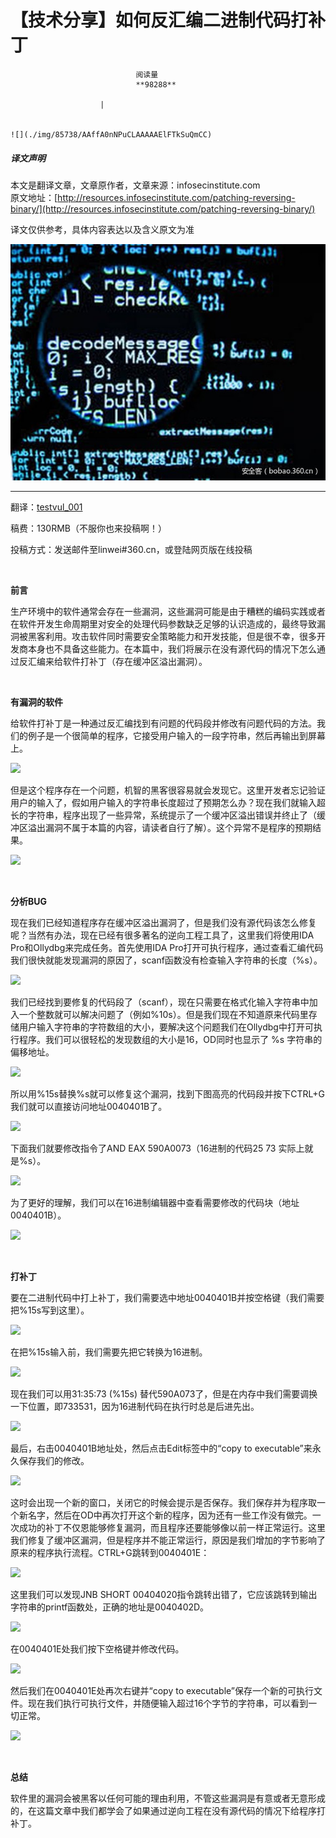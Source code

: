 
# 【技术分享】如何反汇编二进制代码打补丁


                                阅读量   
                                **98288**
                            
                        |
                        
                                                                                                                                    ![](./img/85738/AAffA0nNPuCLAAAAAElFTkSuQmCC)
                                                                                            



##### 译文声明

本文是翻译文章，文章原作者，文章来源：infosecinstitute.com
                                <br>原文地址：[http://resources.infosecinstitute.com/patching-reversing-binary/](http://resources.infosecinstitute.com/patching-reversing-binary/)

译文仅供参考，具体内容表达以及含义原文为准

**[![](./img/85738/t01115fc8be0e00eb14.jpg)](./img/85738/t01115fc8be0e00eb14.jpg)**

****

翻译：[testvul_001](http://bobao.360.cn/member/contribute?uid=780092473)

稿费：130RMB（不服你也来投稿啊！）

投稿方式：发送邮件至linwei#360.cn，或登陆网页版在线投稿

**<br>**

**前言**

生产环境中的软件通常会存在一些漏洞，这些漏洞可能是由于糟糕的编码实践或者在软件开发生命周期里对安全的处理代码参数缺乏足够的认识造成的，最终导致漏洞被黑客利用。攻击软件同时需要安全策略能力和开发技能，但是很不幸，很多开发商本身也不具备这些能力。在本篇中，我们将展示在没有源代码的情况下怎么通过反汇编来给软件打补丁（存在缓冲区溢出漏洞）。

<br>

**有漏洞的软件**

给软件打补丁是一种通过反汇编找到有问题的代码段并修改有问题代码的方法。我们的例子是一个很简单的程序，它接受用户输入的一段字符串，然后再输出到屏幕上。

[![](./img/85738/AAffA0nNPuCLAAAAAElFTkSuQmCC)](https://p0.ssl.qhimg.com/t0123c648113216f024.png)

但是这个程序存在一个问题，机智的黑客很容易就会发现它。这里开发者忘记验证用户的输入了，假如用户输入的字符串长度超过了预期怎么办？现在我们就输入超长的字符串，程序出现了一些异常，系统提示了一个缓冲区溢出错误并终止了（缓冲区溢出漏洞不属于本篇的内容，请读者自行了解）。这个异常不是程序的预期结果。

[![](./img/85738/AAffA0nNPuCLAAAAAElFTkSuQmCC)](https://p1.ssl.qhimg.com/t0116833be8a92169c6.png)

<br>

**分析BUG**

现在我们已经知道程序存在缓冲区溢出漏洞了，但是我们没有源代码该怎么修复呢？当然有办法，现在已经有很多著名的逆向工程工具了，这里我们将使用IDA Pro和Ollydbg来完成任务。首先使用IDA Pro打开可执行程序，通过查看汇编代码我们很快就能发现漏洞的原因了，scanf函数没有检查输入字符串的长度（%s）。

[![](./img/85738/AAffA0nNPuCLAAAAAElFTkSuQmCC)](https://p5.ssl.qhimg.com/t01510570ce43b44556.png)

我们已经找到要修复的代码段了（scanf），现在只需要在格式化输入字符串中加入一个整数就可以解决问题了（例如%10s）。但是我们现在不知道原来代码里存储用户输入字符串的字符数组的大小，要解决这个问题我们在Ollydbg中打开可执行程序。我们可以很轻松的发现数组的大小是16，OD同时也显示了 %s 字符串的偏移地址。

[![](./img/85738/AAffA0nNPuCLAAAAAElFTkSuQmCC)](https://p0.ssl.qhimg.com/t0121b611d815297989.png)

所以用%15s替换%s就可以修复这个漏洞，找到下图高亮的代码段并按下CTRL+G我们就可以直接访问地址0040401B了。

[![](./img/85738/AAffA0nNPuCLAAAAAElFTkSuQmCC)](https://p5.ssl.qhimg.com/t014018a45f4067f0a5.png)

下面我们就要修改指令了AND EAX 590A0073（16进制的代码25 73 实际上就是%s）。

[![](./img/85738/AAffA0nNPuCLAAAAAElFTkSuQmCC)](https://p2.ssl.qhimg.com/t01f95ef67acc473bb0.png)

为了更好的理解，我们可以在16进制编辑器中查看需要修改的代码块（地址0040401B）。

[![](./img/85738/AAffA0nNPuCLAAAAAElFTkSuQmCC)](https://p0.ssl.qhimg.com/t0188656edb17cdab43.png)

<br>

**打补丁**

要在二进制代码中打上补丁，我们需要选中地址0040401B并按空格键（我们需要把%15s写到这里）。

[![](./img/85738/AAffA0nNPuCLAAAAAElFTkSuQmCC)](https://p4.ssl.qhimg.com/t019ef3c74f2f36389f.png)

在把%15s输入前，我们需要先把它转换为16进制。

[![](./img/85738/AAffA0nNPuCLAAAAAElFTkSuQmCC)](https://p0.ssl.qhimg.com/t019c5cc4c45737b767.png)

现在我们可以用31:35:73 (%15s) 替代590A073了，但是在内存中我们需要调换一下位置，即733531，因为16进制代码在执行时总是后进先出。

[![](./img/85738/AAffA0nNPuCLAAAAAElFTkSuQmCC)](https://p5.ssl.qhimg.com/t012ea76ab52fc60ef5.png)

最后，右击0040401B地址处，然后点击Edit标签中的“copy to executable”来永久保存我们的修改。

[![](./img/85738/AAffA0nNPuCLAAAAAElFTkSuQmCC)](https://p0.ssl.qhimg.com/t01463ad1627dc06978.png)

这时会出现一个新的窗口，关闭它的时候会提示是否保存。我们保存并为程序取一个新名字，然后在OD中再次打开这个新的程序，因为还有一些工作没有做完。一次成功的补丁不仅恩能够修复漏洞，而且程序还要能够像以前一样正常运行。这里我们修复了缓冲区漏洞，但是程序并不能正常运行，原因是我们增加的字节影响了原来的程序执行流程。CTRL+G跳转到0040401E：

[![](./img/85738/AAffA0nNPuCLAAAAAElFTkSuQmCC)](https://p3.ssl.qhimg.com/t017ca891161bf0a160.png)

这里我们可以发现JNB SHORT 00404020指令跳转出错了，它应该跳转到输出字符串的printf函数处，正确的地址是0040402D。

[![](./img/85738/AAffA0nNPuCLAAAAAElFTkSuQmCC)](https://p2.ssl.qhimg.com/t016ea620ca9d8c464c.png)

在0040401E处我们按下空格键并修改代码。

[![](./img/85738/AAffA0nNPuCLAAAAAElFTkSuQmCC)](https://p0.ssl.qhimg.com/t013c26e5e91bdd1d52.png)

然后我们在0040401E处再次右键并“copy to executable”保存一个新的可执行文件。现在我们执行可执行文件，并随便输入超过16个字节的字符串，可以看到一切正常。

[![](./img/85738/AAffA0nNPuCLAAAAAElFTkSuQmCC)](https://p4.ssl.qhimg.com/t012be0585640603bb9.png)

<br>

**总结**

软件里的漏洞会被黑客以任何可能的理由利用，不管这些漏洞是有意或者无意形成的，在这篇文章中我们都学会了如果通过逆向工程在没有源代码的情况下给程序打补丁。
